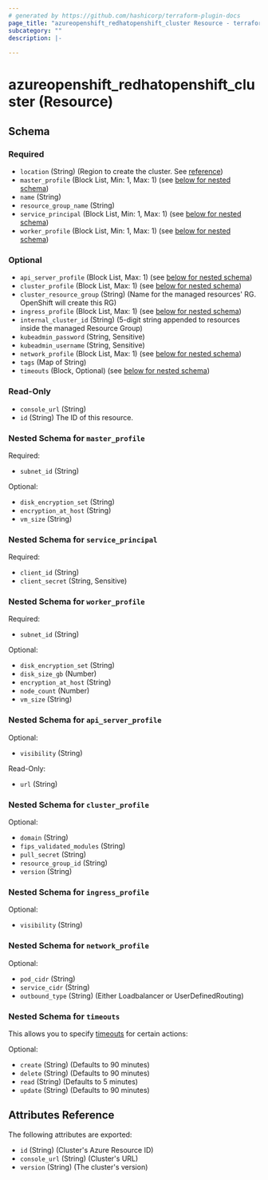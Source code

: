 ```yaml
---
# generated by https://github.com/hashicorp/terraform-plugin-docs
page_title: "azureopenshift_redhatopenshift_cluster Resource - terraform-provider-azureopenshift"
subcategory: ""
description: |-
  
---
```


# azureopenshift_redhatopenshift_cluster (Resource)





<!-- schema generated by tfplugindocs -->
## Schema

### Required

- `location` (String) (Region to create the cluster. See [reference](https://azure.microsoft.com/en-us/explore/global-infrastructure/products-by-region/?products=openshift))
- `master_profile` (Block List, Min: 1, Max: 1) (see [below for nested schema](#nestedblock--master_profile))
- `name` (String)
- `resource_group_name` (String)
- `service_principal` (Block List, Min: 1, Max: 1) (see [below for nested schema](#nestedblock--service_principal))
- `worker_profile` (Block List, Min: 1, Max: 1) (see [below for nested schema](#nestedblock--worker_profile))

### Optional

- `api_server_profile` (Block List, Max: 1) (see [below for nested schema](#nestedblock--api_server_profile))
- `cluster_profile` (Block List, Max: 1) (see [below for nested schema](#nestedblock--cluster_profile))
- `cluster_resource_group` (String) (Name for the managed resources' RG. OpenShift will create this RG)
- `ingress_profile` (Block List, Max: 1) (see [below for nested schema](#nestedblock--ingress_profile))
- `internal_cluster_id` (String) (5-digit string appended to resources inside the managed Resource Group)
- `kubeadmin_password` (String, Sensitive)
- `kubeadmin_username` (String, Sensitive)
- `network_profile` (Block List, Max: 1) (see [below for nested schema](#nestedblock--network_profile))
- `tags` (Map of String)
- `timeouts` (Block, Optional) (see [below for nested schema](#nestedblock--timeouts))

### Read-Only

- `console_url` (String)
- `id` (String) The ID of this resource.

<a id="nestedblock--master_profile"></a>
### Nested Schema for `master_profile`

Required:

- `subnet_id` (String)

Optional:

- `disk_encryption_set` (String)
- `encryption_at_host` (String)
- `vm_size` (String)


<a id="nestedblock--service_principal"></a>
### Nested Schema for `service_principal`

Required:

- `client_id` (String)
- `client_secret` (String, Sensitive)


<a id="nestedblock--worker_profile"></a>
### Nested Schema for `worker_profile`

Required:

- `subnet_id` (String)

Optional:

- `disk_encryption_set` (String)
- `disk_size_gb` (Number)
- `encryption_at_host` (String)
- `node_count` (Number)
- `vm_size` (String)


<a id="nestedblock--api_server_profile"></a>
### Nested Schema for `api_server_profile`

Optional:

- `visibility` (String)

Read-Only:

- `url` (String)


<a id="nestedblock--cluster_profile"></a>
### Nested Schema for `cluster_profile`

Optional:

- `domain` (String)
- `fips_validated_modules` (String)
- `pull_secret` (String)
- `resource_group_id` (String)
- `version` (String)


<a id="nestedblock--ingress_profile"></a>
### Nested Schema for `ingress_profile`

Optional:

- `visibility` (String)


<a id="nestedblock--network_profile"></a>
### Nested Schema for `network_profile`

Optional:

- `pod_cidr` (String)
- `service_cidr` (String)
- `outbound_type` (String) (Either Loadbalancer or UserDefinedRouting)


<a id="nestedblock--timeouts"></a>
### Nested Schema for `timeouts`

This allows you to specify [timeouts](https://developer.hashicorp.com/terraform/language/resources#timeouts) for certain actions:

Optional:

- `create` (String) (Defaults to 90 minutes)
- `delete` (String) (Defaults to 90 minutes)
- `read` (String) (Defaults to 5 minutes)
- `update` (String) (Defaults to 90 minutes)

<a id="attributes"></a>
## Attributes Reference

The following attributes are exported:

- `id` (String) (Cluster's Azure Resource ID)
- `console_url` (String) (Cluster's URL)
- `version` (String) (The cluster's version)

